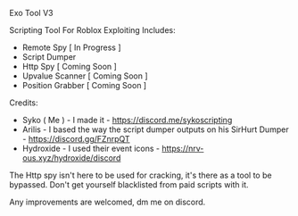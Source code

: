 Exo Tool V3

Scripting Tool For Roblox Exploiting
Includes:
- Remote Spy [ In Progress ]
- Script Dumper
- Http Spy [ Coming Soon ]
- Upvalue Scanner [ Coming Soon ]
- Position Grabber [ Coming Soon ]

Credits:
- Syko ( Me ) - I made it - https://discord.me/sykoscripting
- Arilis - I based the way the script dumper outputs on his SirHurt Dumper - https://discord.gg/FZnrpQT
- Hydroxide - I used their event icons - https://nrv-ous.xyz/hydroxide/discord

The Http spy isn't here to be used for cracking, it's there as a tool to be bypassed. Don't get yourself blacklisted from paid scripts with it.

Any improvements are welcomed, dm me on discord.
